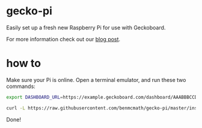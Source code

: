 gecko-pi
========

Easily set up a fresh new Raspberry Pi for use with Geckoboard.

For more information check out our [blog post](http://www.geckoboard.com/blog/geckoboard-and-raspberry-pi).

how to
======

Make sure your Pi is online. Open a terminal emulator, and run these two commands:

```bash
export DASHBOARD_URL=https://example.geckoboard.com/dashboard/AAABBBCCDDD 

curl -L https://raw.githubusercontent.com/benmcmath/gecko-pi/master/install.sh | bash
```

Done!

